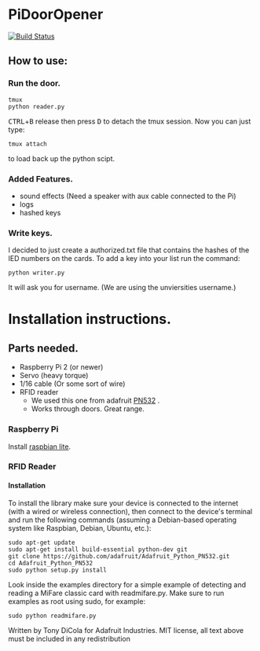 # PiDoorOpener

[![Build Status](https://travis-ci.org/joemccann/dillinger.svg?branch=master)](https://travis-ci.org/joemccann/dillinger)

## How to use:
### Run the door. 
```
tmux
python reader.py
```
<kbd>CTRL</kbd>+<kbd>B</kbd> release then press <kbd>D</kbd> to detach the tmux session. 
Now you can just type: 
```
tmux attach
```
to load back up the python scipt. 

### Added Features. 
- sound effects (Need a speaker with aux cable connected to the Pi) 
- logs
- hashed keys

### Write keys. 
I decided to just create a authorized.txt file that contains the hashes of the IED numbers on the cards. 
To add a key into your list run the command:
```
python writer.py
```
It will ask you for username. (We are using the unviersities username.)

# Installation instructions. 
## Parts needed. 
- Raspberry Pi 2 (or newer)
- Servo (heavy torque)
- 1/16 cable (Or some sort of wire)
- RFID reader
    - We used this one from adafruit [PN532](https://www.adafruit.com/product/364) .
    - Works through doors. Great range.
###  Raspberry Pi
Install [raspbian lite](https://www.raspberrypi.org/downloads/raspbian/). 

###  RFID Reader
#### Installation

To install the library make sure your device is connected to the internet (with a wired or wireless connection), then
connect to the device's terminal and run the following commands (assuming a Debian-based operating system like
Raspbian, Debian, Ubuntu, etc.):

```
sudo apt-get update
sudo apt-get install build-essential python-dev git
git clone https://github.com/adafruit/Adafruit_Python_PN532.git
cd Adafruit_Python_PN532
sudo python setup.py install
```

Look inside the examples directory for a simple example of detecting and reading a MiFare classic card with readmifare.py.
Make sure to run examples as root using sudo, for example:
```
sudo python readmifare.py
```
Written by Tony DiCola for Adafruit Industries.
MIT license, all text above must be included in any redistribution

